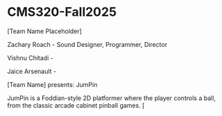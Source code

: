 # CMS320-Fall2025
[Team Name Placeholder]

Zachary Roach - Sound Designer, Programmer, Director

Vishnu Chitadi - 

Jaice Arsenault -



[Team Name] presents: 
JumPin

JumPin is a Foddian-style 2D platformer where the player controls a ball, from the classic arcade cabinet pinball games. [
